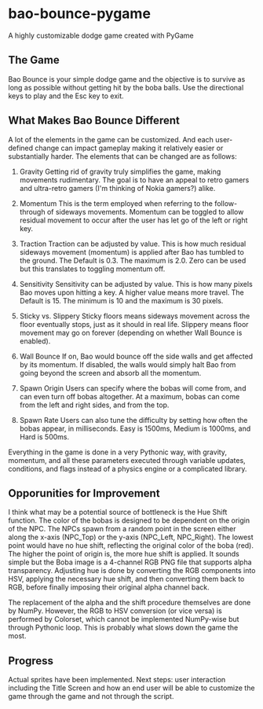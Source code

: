 # bao-bounce-pygame
A highly customizable dodge game created with PyGame

The Game
--------
Bao Bounce is your simple dodge game and the objective is to survive as long as possible without getting hit by the boba balls. Use the directional keys to play and the Esc key to exit.

What Makes Bao Bounce Different
-------------------------------
A lot of the elements in the game can be customized. And each user-defined change can impact gameplay making it relatively easier or substantially harder. The elements that can be changed are as follows:

1. Gravity
Getting rid of gravity truly simplifies the game, making movements rudimentary. The goal is to have an appeal to retro gamers and ultra-retro gamers (I'm thinking of Nokia gamers?) alike.

2. Momentum
This is the term employed when referring to the follow-through of sideways movements. Momentum can be toggled to allow residual movement to occur after the user has let go of the left or right key.

3. Traction
Traction can be adjusted by value. This is how much residual sideways movement (momentum) is applied after Bao has tumbled to the ground. The Default is 0.3. The maximum is 2.0. Zero can be used but this translates to toggling momentum off.

4. Sensitivity
Sensitivity can be adjusted by value. This is how many pixels Bao moves upon hitting a key. A higher value means more travel. The Default is 15. The minimum is 10 and the maximum is 30 pixels.

5. Sticky vs. Slippery
Sticky floors means sideways movement across the floor eventually stops, just as it should in real life. Slippery means floor movement may go on forever (depending on whether Wall Bounce is enabled).

6. Wall Bounce
If on, Bao would bounce off the side walls and get affected by its momentum. If disabled, the walls would simply halt Bao from going beyond the screen and absorb all the momentum.

7. Spawn Origin
Users can specify where the bobas will come from, and can even turn off bobas altogether. At a maximum, bobas can come from the left and right sides, and from the top.

8. Spawn Rate
Users can also tune the difficulty by setting how often the bobas appear, in milliseconds. Easy is 1500ms, Medium is 1000ms, and Hard is 500ms.

Everything in the game is done in a very Pythonic way, with gravity, momentum, and all these parameters executed through variable updates, conditions, and flags instead of a physics engine or a complicated library.

Opporunities for Improvement
----------------------------
I think what may be a potential source of bottleneck is the Hue Shift function. The color of the bobas is designed to be dependent on the origin of the NPC. The NPCs spawn from a random point in the screen either along the x-axis (NPC_Top) or the y-axis (NPC_Left, NPC_Right). The lowest point would have no hue shift, reflecting the original color of the boba (red). The higher the point of origin is, the more hue shift is applied. It sounds simple but the Boba image is a 4-channel RGB PNG file that supports alpha transparency. Adjusting hue is done by converting the RGB components into HSV, applying the necessary hue shift, and then converting them back to RGB, before finally imposing their original alpha channel back.

The replacement of the alpha and the shift procedure themselves are done by NumPy. However, the RGB to HSV conversion (or vice versa) is performed by Colorset, which cannot be implemented NumPy-wise but through Pythonic loop. This is probably what slows down the game the most.

Progress
--------
Actual sprites have been implemented. Next steps: user interaction including the Title Screen and how an end user will be able to customize the game through the game and not through the script.
